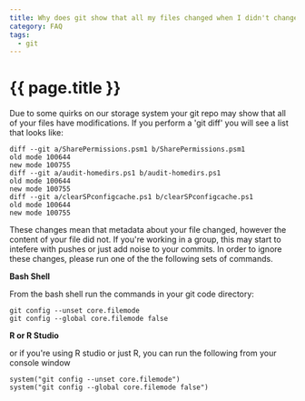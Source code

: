 ```yaml
---
title: Why does git show that all my files changed when I didn't change them?
category: FAQ
tags:
  - git
---
```


# {{ page.title }}

Due to some quirks on our storage system your git repo may show that all of your files have modifications. If you perform a 'git diff' you will see a list that looks like:

```
diff --git a/SharePermissions.psm1 b/SharePermissions.psm1
old mode 100644
new mode 100755
diff --git a/audit-homedirs.ps1 b/audit-homedirs.ps1
old mode 100644
new mode 100755
diff --git a/clearSPconfigcache.ps1 b/clearSPconfigcache.ps1
old mode 100644
new mode 100755
```

These changes mean that metadata about your file changed, however the content of your file did not. If you're working in a group, this may start to intefere with pushes or just add noise to your commits. In order to ignore these changes, please run one of the the following sets of  commands.

__Bash Shell__

From the bash shell run the commands in your git code directory:

```
git config --unset core.filemode
git config --global core.filemode false
```

__R or R Studio__

or if you're using R studio or just R, you can run the following from your console window

```
system("git config --unset core.filemode")
system("git config --global core.filemode false")
```
